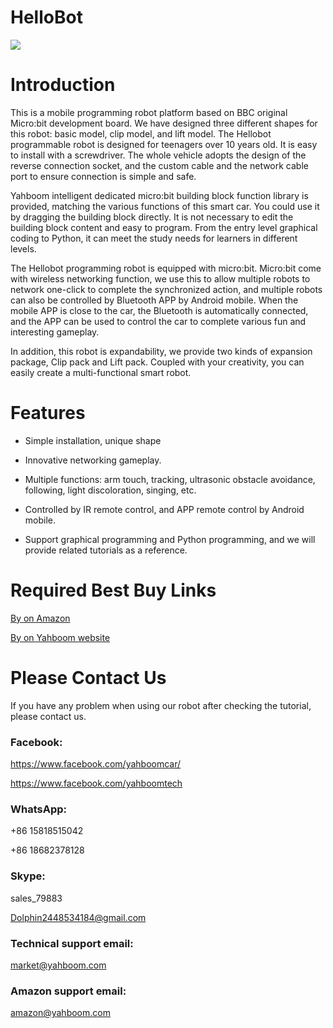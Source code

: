 # HelloBot
![](http://m.qpic.cn/psb?/V12aIGgQ3D78BF/VZCkbJNofPN.RznuTHVaGs2QNv.usFr*MrTBrhlYCY0!/b/dEwBAAAAAAAA&bo=IANsAiADbAIRCT4!&rf=viewer_4)
# Introduction
This is a mobile programming robot platform based on BBC original Micro:bit development board. We have designed three different shapes for this robot: basic model, clip model, and lift model. The Hellobot programmable robot is designed for teenagers over 10 years old. It is easy to install with a screwdriver. The whole vehicle adopts the design of the reverse connection socket, and the custom cable and the network cable port to ensure connection is simple and safe.

Yahboom intelligent dedicated micro:bit building block function library is provided, matching the various functions of this smart car. You could use it by dragging the building block directly. It is not necessary to edit the building block content and easy to program. From the entry level graphical coding to Python, it can meet the study needs for learners in different levels.

The Hellobot programming robot is equipped with micro:bit. Micro:bit come with wireless networking function, we use this to allow multiple robots to network one-click to complete the synchronized action, and multiple robots can also be controlled by Bluetooth APP by Android mobile. When the mobile APP is close to the car, the Bluetooth is automatically connected, and the APP can be used to control the car to complete various fun and interesting gameplay.

In addition, this robot is expandability, we provide two kinds of expansion package, Clip pack and Lift pack. Coupled with your creativity, you can easily create a multi-functional smart robot.
# Features
* Simple installation, unique shape

* Innovative networking gameplay.

* Multiple functions: arm touch, tracking, ultrasonic obstacle avoidance, following, light discoloration, singing, etc.

* Controlled by IR remote control, and APP remote control by Android mobile.

* Support graphical programming and Python programming, and we will provide related tutorials as a reference.
# Required Best Buy Links
[By on Amazon](https://www.amazon.com/Yahboom-Mirco-Education-Robotics-Hellobot/dp/B07H3JLR2C/ref=sr_1_34?m=A1N1A77RUX51FT&marketplaceID=ATVPDKIKX0DER&qid=1567601196&s=merchant-items&sr=1-34)

[By on Yahboom website](https://category.yahboom.net/collections/mb-smart-robot/products/hellobot)

# Please Contact Us
If you have any problem when using our robot after checking the tutorial, please contact us.
### Facebook:
https://www.facebook.com/yahboomcar/

https://www.facebook.com/yahboomtech
### WhatsApp:
+86 15818515042

+86 18682378128
### Skype:
sales_79883

Dolphin2448534184@gmail.com
### Technical support email:
market@yahboom.com
### Amazon support email:
amazon@yahboom.com
